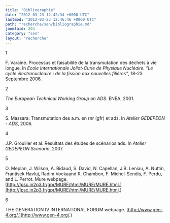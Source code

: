 ```yaml
---
title: "Bibliographie"
date: "2012-03-23 12:42:34 +0000 UTC"
lastmod: "2012-03-23 12:46:46 +0000 UTC"
path: "recherche/sen/bibliographie.md"
joomlaid: 203
category: "sen"
layout: "recherche"
---
```

1

F. Varaine. Processus et faisabilité de la transmutation des déchets à vie longue. In _Ecole Internationale Joliot-Curie de Physique Nucléaire. "Le cycle électronucléaire : de la fission aux nouvelles filières"_, 18-23 Septembre 2006.

2

_The European Technical Working Group on ADS_. ENEA, 2001.

3

S. Massara. Transmutation des a.m. en rnr (gfr) et ads. In _Atelier GEDEPEON - ADS_, 2006.

4

J.P. Grouiller et al. Résultats des études de scénarios ads. In _Atelier GEDEPEON Scénario_, 2007.

5

O. Meplan, J. Wilson, A. Bidaud, S. David, N. Capellan, J.B. Leniau, A. Nuttin, Frantisek Havluj, Radim Vockaand R. Chambon, F. Michel-Sendis, F. Perdu, and L. Perrot. Mure webpage. [http://lpsc.in2p3.fr/gpr/MURE/html/MURE/MURE.html.](http://lpsc.in2p3.fr/gpr/MURE/html/MURE/MURE.html.)

6

THE GENERATION IV INTERNATIONAL FORUM webpage. [http://www.gen-4.org/.](http://www.gen-4.org/.)
